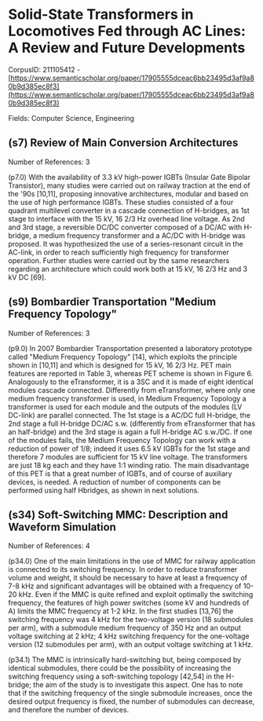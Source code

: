 # Solid-State Transformers in Locomotives Fed through AC Lines: A Review and Future Developments

CorpusID: 211105412 - [https://www.semanticscholar.org/paper/17905555dceac6bb23495d3af9a80b9d385ec8f3](https://www.semanticscholar.org/paper/17905555dceac6bb23495d3af9a80b9d385ec8f3)

Fields: Computer Science, Engineering

## (s7) Review of Main Conversion Architectures
Number of References: 3

(p7.0) With the availability of 3.3 kV high-power IGBTs (Insular Gate Bipolar Transistor), many studies were carried out on railway traction at the end of the '90s [10,11], proposing innovative architectures, modular and based on the use of high performance IGBTs. These studies consisted of a four quadrant multilevel converter in a cascade connection of H-bridges, as 1st stage to interface with the 15 kV, 16 2/3 Hz overhead line voltage. As 2nd and 3rd stage, a reversible DC/DC converter composed of a DC/AC with H-bridge, a medium frequency transformer and a AC/DC with H-bridge was proposed. It was hypothesized the use of a series-resonant circuit in the AC-link, in order to reach sufficiently high frequency for transformer operation. Further studies were carried out by the same researchers regarding an architecture which could work both at 15 kV, 16 2/3 Hz and 3 kV DC [69].
## (s9) Bombardier Transportation "Medium Frequency Topology"
Number of References: 3

(p9.0) In 2007 Bombardier Transportation presented a laboratory prototype called "Medium Frequency Topology" [14], which exploits the principle shown in [10,11] and which is designed for 15 kV, 16 2/3 Hz. PET main features are reported in Table 3, whereas PET scheme is shown in Figure  6. Analogously to the eTransformer, it is a 3SC and it is made of eight identical modules cascade connected. Differently from eTransformer, where only one medium frequency transformer is used, in Medium Frequency Topology a transformer is used for each module and the outputs of the modules (LV DC-link) are parallel connected. The 1st stage is a AC/DC full H-bridge, the 2nd stage a full H-bridge DC/AC s.w. (differently from eTransformer that has an half-bridge) and the 3rd stage is again a full H-bridge AC s.w./DC. If one of the modules fails, the Medium Frequency Topology can work with a reduction of power of 1/8; indeed it uses 6.5 kV IGBTs for the 1st stage and therefore 7 modules are sufficient for 15 kV line voltage. The transformers are just 18 kg each and they have 1:1 winding ratio. The main disadvantage of this PET is that a great number of IGBTs, and of course of auxiliary devices, is needed. A reduction of number of components can be performed using half Hbridges, as shown in next solutions.  
## (s34) Soft-Switching MMC: Description and Waveform Simulation
Number of References: 4

(p34.0) One of the main limitations in the use of MMC for railway application is connected to its switching frequency. In order to reduce transformer volume and weight, it should be necessary to have at least a frequency of 7-8 kHz and significant advantages will be obtained with a frequency of 10-20 kHz. Even if the MMC is quite refined and exploit optimally the switching frequency, the features of high power switches (some kV and hundreds of A) limits the MMC frequency at 1-2 kHz. In the first studies [13,76] the switching frequency was 4 kHz for the two-voltage version (18 submodules per arm), with a submodule medium frequency of 350 Hz and an output voltage switching at 2 kHz; 4 kHz switching frequency for the one-voltage version (12 submodules per arm), with an output voltage switching at 1 kHz.

(p34.1) The MMC is intrinsically hard-switching but, being composed by identical submodules, there could be the possibility of increasing the switching frequency using a soft-switching topology [42,54] in the H-bridge; the aim of the study is to investigate this aspect. One has to note that if the switching frequency of the single submodule increases, once the desired output frequency is fixed, the number of submodules can decrease, and therefore the number of devices.
